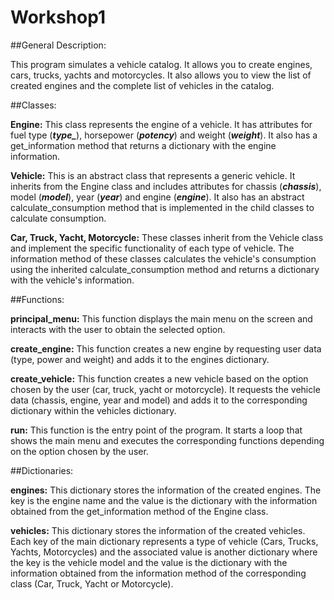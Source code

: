 # Workshop1

##General Description:

This program simulates a vehicle catalog. It allows you to create engines, cars, trucks, yachts and motorcycles. It also allows you to view the list of created engines and the complete list of vehicles in the catalog.

##Classes:

**Engine:** This class represents the engine of a vehicle. It has attributes for fuel type (***type_***), horsepower (***potency***) and weight (***weight***). It also has a get_information method that returns a dictionary with the engine information.

**Vehicle:** This is an abstract class that represents a generic vehicle. It inherits from the Engine class and includes attributes for chassis (***chassis***), model (***model***), year (***year***) and engine (***engine***). It also has an abstract calculate_consumption method that is implemented in the child classes to calculate consumption.

**Car, Truck, Yacht, Motorcycle:** These classes inherit from the Vehicle class and implement the specific functionality of each type of vehicle. The information method of these classes calculates the vehicle's consumption using the inherited calculate_consumption method and returns a dictionary with the vehicle's information.

##Functions:

**principal_menu:** This function displays the main menu on the screen and interacts with the user to obtain the selected option.

**create_engine:** This function creates a new engine by requesting user data (type, power and weight) and adds it to the engines dictionary.

**create_vehicle:** This function creates a new vehicle based on the option chosen by the user (car, truck, yacht or motorcycle). It requests the vehicle data (chassis, engine, year and model) and adds it to the corresponding dictionary within the vehicles dictionary.

**run:** This function is the entry point of the program. It starts a loop that shows the main menu and executes the corresponding functions depending on the option chosen by the user.

##Dictionaries:

**engines:** This dictionary stores the information of the created engines. The key is the engine name and the value is the dictionary with the information obtained from the get_information method of the Engine class.

**vehicles:** This dictionary stores the information of the created vehicles. Each key of the main dictionary represents a type of vehicle (Cars, Trucks, Yachts, Motorcycles) and the associated value is another dictionary where the key is the vehicle model and the value is the dictionary with the information obtained from the information method of the corresponding class (Car, Truck, Yacht or Motorcycle).

